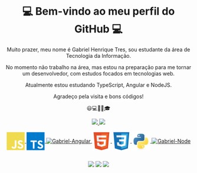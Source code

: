 <div align="center">

  # :computer: Bem-vindo ao meu perfil do GitHub :computer:

  Muito prazer, meu nome é Gabriel Henrique Tres, sou estudante da área de Tecnologia da Informação.

  No momento não trabalho na área, mas estou na preparação para me tornar um desenvolvedor, com estudos focados em tecnologias web.
  
  Atualmente estou estudando TypeScript, Angular e NodeJS.

  Agradeço pela visita e bons códigos!

  :smiley::computer::iphone::musical_note::mortar_board:
</div>

<div align="center">
  <a href="https://github.com/gabrielhtres">
  <img height="180em" src="https://github-readme-stats.vercel.app/api?username=gabrielhtres&show_icons=true&theme=great-gatsby&include_all_commits=true&count_private=true"/>
  <img height="180em" src="https://github-readme-stats.vercel.app/api/top-langs/?username=gabrielhtres&layout=compact&langs_count=7&theme=great-gatsby"/>
</div>
<div align="center" style="display: inline_block"><br>
  <img align="center" alt="Gabriel-Js" height="50" width="50" src="https://raw.githubusercontent.com/devicons/devicon/master/icons/javascript/javascript-plain.svg">
  <img align="center" alt="Gabriel-Ts" height="50" width="50" src="https://raw.githubusercontent.com/devicons/devicon/master/icons/typescript/typescript-plain.svg">
  <img align="center" alt="Gabriel-Angular" height="50" width="50" src="https://cdn.jsdelivr.net/gh/devicons/devicon/icons/angularjs/angularjs-original.svg" />
  <img align="center" alt="Gabriel-HTML" height="50" width="50" src="https://raw.githubusercontent.com/devicons/devicon/master/icons/html5/html5-original.svg">
  <img align="center" alt="Gabriel-CSS" height="50" width="50" src="https://raw.githubusercontent.com/devicons/devicon/master/icons/css3/css3-original.svg">
  <img align="center" alt="Gabriel-Python" height="50" width="50" src="https://raw.githubusercontent.com/devicons/devicon/master/icons/python/python-original.svg">
  <img align="center" alt="Gabriel-Node" height="50" width="50" src="https://cdn.jsdelivr.net/gh/devicons/devicon/icons/nodejs/nodejs-original-wordmark.svg" />
</div>
  
  ##
 
<div align="center"> 
  <a href="https://www.linkedin.com/in/gabrielhtres/" target="_blank"><img src="https://img.shields.io/badge/-LinkedIn-%230077B5?style=for-the-badge&logo=linkedin&logoColor=white" target="_blank"></a> 
  <a href="https://instagram.com/gabrielhtres" target="_blank"><img src="https://img.shields.io/badge/-Instagram-%23E4405F?style=for-the-badge&logo=instagram&logoColor=white" target="_blank"></a>
  <a href = "mailto:gabrielhtres@gmail.com"><img src="https://img.shields.io/badge/-Gmail-%23333?style=for-the-badge&logo=gmail&logoColor=white" target="_blank"></a>
</div>
